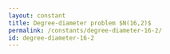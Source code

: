 ```yaml
---
layout: constant
title: Degree-diameter problem $N(16,2)$
permalink: /constants/degree-diameter-16-2/
id: degree-diameter-16-2
---
```

